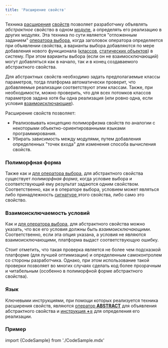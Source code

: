 ```yaml
---
title: 'Расширение свойств'
---
```


Техника [расширения](Расширения.md) [свойств](Свойства.md) позволяет разработчику объявлять *абстрактное* свойство в одном [модуле](Модули.md), а определять его реализацию в других модулях. Эта техника по сути является "отложенным заданием" [оператора выбора](Выбор_CASE_IF_MULTI_OVERRIDE_EXCLUSIVE.md), когда заголовок оператора определяется при объявлении свойства, а варианты выбора добавляются по мере добавления нового функционала ([классов](Классы.md), [статических объектов](Статические_объекты.md)) в систему. При этом варианты выбора (если он не взаимосключающий) могут добавляться как в начало, так и в конец создаваемого абстрактного свойства.

Для абстрактных свойств необходимо задать предполагаемые классы параметров, тогда платформа автоматически проверит, что добавляемые реализации соответствуют этим классам. Также, при необходимости, можно проверить, что для всех потомков классов параметров задана хотя бы одна реализация (или ровно одна, если условия [взаимоисключающие](Выбор_CASE_IF_MULTI_OVERRIDE_EXCLUSIVE.md)).

Расширение свойств позволяет:

-   Реализовывать концепцию полиморфизма свойств по аналогии с некоторыми объектно-ориентированными языками программирования.
-   Убирать зависимость между модулями, путем добавления определенных "точек входа" для изменения способа вычисления свойств.

### Полиморфная форма

Также как и [для оператора выбора](Выбор_CASE_IF_MULTI_OVERRIDE_EXCLUSIVE.md#Выбор(CASE,IF,MULTI,OVERRIDE,EXCLUSIVE-broken)-poly), для абстрактного свойства существует *полиморфная форма*, когда условие выбора и соответствующий ему результат задаются одним свойством. Соответственно, как и в операторе выбора, условием может являться либо принадлежность [сигнатуре ](Сигнатура_свойства_CLASS.md)этого свойства, либо само это свойство.

### Взаимоисключаемость условий

Как и [для оператора выбора](Выбор_CASE_IF_MULTI_OVERRIDE_EXCLUSIVE.md#Выбор(CASE,IF,MULTI,OVERRIDE,EXCLUSIVE-broken)-exclusive), для абстрактного свойства можно указать, что все его условия должны быть *взаимоисключающими*. Соответственно, если эта опция указана, а условия не являются взаимоисключающими, платформа выдаст соответствующую ошибку.

Стоит отметить, что такая проверка является не более чем подсказкой платформе (для лучшей оптимизации) и определенным самоконтролем со стороны разработчика. Однако, при этом использование такой проверки позволяет во многих случаях сделать код более прозрачным и читабельным (особенно в полиморфной форме абстрактного свойства).

### Язык

Ключевыми инструкциями, при помощи которых реализуется техника расширения свойств, являются [оператор **ABSTRACT**](Оператор_ABSTRACT.md) для объявления абстрактного свойства и [инструкция **+=**](Инструкция_+=.md) для определения его реализации.

### Пример


import {CodeSample} from './CodeSample.mdx'

<CodeSample url="https://documentation.lsfusion.org/sample?file=OperatorPropertySample&block=abstract"/>

<CodeSample url="https://documentation.lsfusion.org/sample?file=InstructionSample&block=extendproperty"/>
